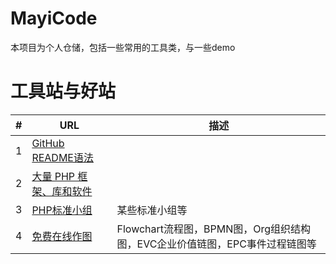 # MayiCode
本项目为个人仓储，包括一些常用的工具类，与一些demo

# 工具站与好站
|#|URL|描述|
|---|----|----|
|1|[GitHub README语法](https://github.com/guodongxiaren/README)||
|2|[大量 PHP 框架、库和软件](https://github.com/ziadoz/awesome-php)||
|3|[PHP标准小组](http://www.php-fig.org/)|某些标准小组等|
|4|[免费在线作图](processon.com)|Flowchart流程图，BPMN图，Org组织结构图，EVC企业价值链图，EPC事件过程链图等|
